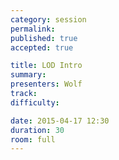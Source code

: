 ```yaml
---
category: session
permalink:
published: true
accepted: true

title: LOD Intro
summary:
presenters: Wolf
track:
difficulty:

date: 2015-04-17 12:30
duration: 30
room: full
---
```


<!-- This is an empty session so it doesn't need visible content -->
